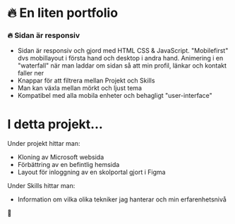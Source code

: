 # 🔥 En liten portfolio

### 🔥 Sidan är responsiv

* Sidan är responsiv och gjord med HTML CSS & JavaScript. "Mobilefirst" dvs mobillayout i första hand och desktop i andra hand. Animering i en "waterfall" när man laddar om sidan så att min profil, länkar och kontakt faller ner
* Knappar för att filtrera mellan Projekt och Skills
* Man kan växla mellan mörkt och ljust tema
* Kompatibel med alla mobila enheter och behagligt "user-interface"

# I detta projekt...
Under projekt hittar man:
* Kloning av Microsoft websida
* Förbättring av en befintlig hemsida
* Layout för inloggning av en skolportal gjort i Figma


Under Skills hittar man:
* Information om vilka olika tekniker jag hanterar och min erfarenhetsnivå

💙 

